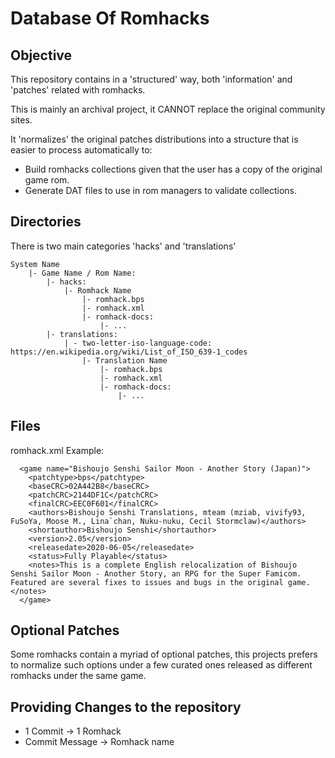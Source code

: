 # Database Of Romhacks

## Objective
This repository contains in a 'structured' way, both 'information' and 'patches' related with romhacks.

This is mainly an archival project, it CANNOT replace the original community sites.

It 'normalizes' the original patches distributions into a structure that is easier to process automatically to:
- Build romhacks collections given that the user has a copy of the original game rom.
- Generate DAT files to use in rom managers to validate collections.

## Directories
There is two main categories 'hacks' and 'translations'

```
System Name
    |- Game Name / Rom Name:
        |- hacks:
            |- Romhack Name
                |- romhack.bps
                |- romhack.xml
                |- romhack-docs:
                    |- ...
        |- translations:
            | - two-letter-iso-language-code: https://en.wikipedia.org/wiki/List_of_ISO_639-1_codes
                |- Translation Name
                    |- romhack.bps
                    |- romhack.xml
                    |- romhack-docs:
                        |- ...
```

## Files
romhack.xml Example:
```
  <game name="Bishoujo Senshi Sailor Moon - Another Story (Japan)">
    <patchtype>bps</patchtype>
    <baseCRC>02A442B8</baseCRC>
    <patchCRC>2144DF1C</patchCRC>
    <finalCRC>EEC0F601</finalCRC>
    <authors>Bishoujo Senshi Translations, mteam (mziab, vivify93, FuSoYa, Moose M., Lina`chan, Nuku-nuku, Cecil Stormclaw)</authors>
    <shortauthor>Bishoujo Senshi</shortauthor>
    <version>2.05</version>
    <releasedate>2020-06-05</releasedate>
    <status>Fully Playable</status>
    <notes>This is a complete English relocalization of Bishoujo Senshi Sailor Moon - Another Story, an RPG for the Super Famicom. Featured are several fixes to issues and bugs in the original game.</notes>
  </game>
```

## Optional Patches
Some romhacks contain a myriad of optional patches, this projects prefers to normalize such options under a few curated ones released as different romhacks under the same game.

## Providing Changes to the repository
- 1 Commit -> 1 Romhack
- Commit Message -> Romhack name
